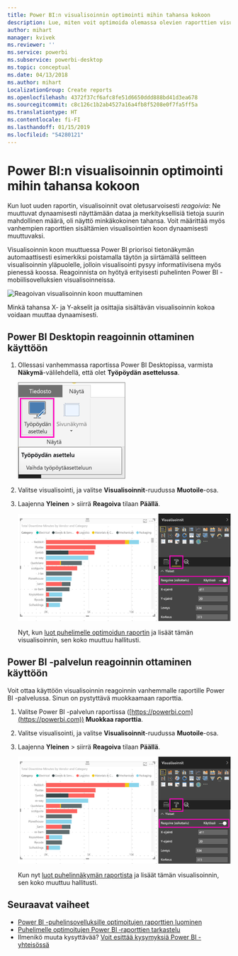 ```yaml
---
title: Power BI:n visualisoinnin optimointi mihin tahansa kokoon
description: Lue, miten voit optimoida olemassa olevien raporttien visualisointeja Power BI Desktopissa ja Power BI -palvelussa Power BI -mobiilisovelluksille.
author: mihart
manager: kvivek
ms.reviewer: ''
ms.service: powerbi
ms.subservice: powerbi-desktop
ms.topic: conceptual
ms.date: 04/13/2018
ms.author: mihart
LocalizationGroup: Create reports
ms.openlocfilehash: 4372f37cf6afc8fe51d6650ddd888bd41d3ea678
ms.sourcegitcommit: c8c126c1b2ab4527a16a4fb8f5208e0f7fa5ff5a
ms.translationtype: HT
ms.contentlocale: fi-FI
ms.lasthandoff: 01/15/2019
ms.locfileid: "54280121"
---
```

# <a name="optimize-a-power-bi-visual-for-any-size"></a>Power BI:n visualisoinnin optimointi mihin tahansa kokoon
Kun luot uuden raportin, visualisoinnit ovat oletusarvoisesti *reagoivia*: Ne muuttuvat dynaamisesti näyttämään dataa ja merkityksellisiä tietoja suurin mahdollinen määrä, oli näyttö minkäkokoinen tahansa. Voit määrittää myös vanhempien raporttien sisältämien visualisointien koon dynaamisesti muuttuvaksi.

Visualisoinnin koon muuttuessa Power BI priorisoi tietonäkymän automaattisesti esimerkiksi poistamalla täytön ja siirtämällä selitteen visualisoinnin yläpuolelle, jolloin visualisointi pysyy informatiivisena myös pienessä koossa. Reagoinnista on hyötyä erityisesti puhelinten Power BI -mobiilisovelluksien visualisoinneissa.

![Reagoivan visualisoinnin koon muuttaminen](media/desktop-create-responsive-visuals/power-bi-responsive-visual.gif)

Minkä tahansa X- ja Y-akselit ja osittajia sisältävän visualisoinnin kokoa voidaan muuttaa dynaamisesti.

## <a name="turn-on-responsiveness-in-power-bi-desktop"></a>Power BI Desktopin reagoinnin ottaminen käyttöön
1. Ollessasi vanhemmassa raportissa Power BI Desktopissa, varmista **Näkymä**-välilehdellä, että olet **Työpöydän asettelussa**.
   
    ![Työpöydän asettelu -kuvake](media/desktop-create-responsive-visuals/power-bi-desktop-layout.png)
2. Valitse visualisointi, ja valitse **Visualisoinnit**-ruudussa **Muotoile**-osa.
3. Laajenna **Yleinen** > siirrä **Reagoiva** tilaan **Päällä**.
   
    ![Reagoiva päällä](media/desktop-create-responsive-visuals/power-bi-turn-responsive-on.png)
   
     Nyt, kun [luot puhelimelle optimoidun raportin](../desktop-create-phone-report.md) ja lisäät tämän visualisoinnin, sen koko muuttuu hallitusti.

## <a name="turn-on-responsiveness-in-the-power-bi-service"></a>Power BI -palvelun reagoinnin ottaminen käyttöön
Voit ottaa käyttöön visualisoinnin reagoinnin vanhemmalle raportille Power BI -palvelussa. Sinun on pystyttävä muokkaamaan raporttia.

1. Valitse Power BI -palvelun raportissa ([https://powerbi.com](https://powerbi.com)) **Muokkaa raporttia**.
2. Valitse visualisointi, ja valitse **Visualisoinnit**-ruudussa **Muotoile**-osa.
3. Laajenna **Yleinen** > siirrä **Reagoiva** tilaan **Päällä**.
   
    ![Reagoiva päällä](media/desktop-create-responsive-visuals/power-bi-turn-responsive-on.png)
   
     Kun nyt [luot puhelinnäkymän raportista](../desktop-create-phone-report.md) ja lisäät tämän visualisoinnin, sen koko muuttuu hallitusti.

## <a name="next-steps"></a>Seuraavat vaiheet
* [Power BI -puhelinsovelluksille optimoitujen raporttien luominen](../desktop-create-phone-report.md)
* [Puhelimelle optimoitujen Power BI ‑raporttien tarkastelu](../consumer/mobile/mobile-apps-view-phone-report.md)
* Ilmenikö muuta kysyttävää? [Voit esittää kysymyksiä Power BI -yhteisössä](http://community.powerbi.com/)

